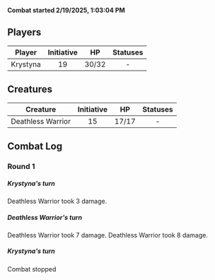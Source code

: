 **Combat started 2/19/2025, 1:03:04 PM**


## Players
| Player | Initiative | HP | Statuses |
| --- | :-: | :-: | :-: |
| Krystyna | 19 | 30/32 | - |
## Creatures
| Creature | Initiative  | HP | Statuses |
| --- | :-: | :-: | :-: |
| Deathless Warrior | 15 | 17/17 | - |


## Combat Log

### Round 1

##### Krystyna's turn
Deathless Warrior took 3 damage.
##### Deathless Warrior's turn
Deathless Warrior took 7 damage.
Deathless Warrior took 8 damage.
##### Krystyna's turn
Combat stopped

